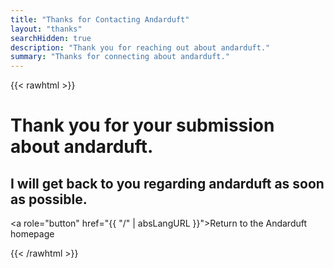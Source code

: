 ```yaml
---
title: "Thanks for Contacting Andarduft"
layout: "thanks"
searchHidden: true
description: "Thank you for reaching out about andarduft."
summary: "Thanks for connecting about andarduft."
---
```


{{< rawhtml >}}

<hgroup>
    <h1>Thank you for your submission about andarduft.</h1>
    <h2>I will get back to you regarding andarduft as soon as possible.</h2>
</hgroup>

<a role="button" href="{{ "/" | absLangURL }}">Return to the Andarduft homepage</a>

{{< /rawhtml >}}

